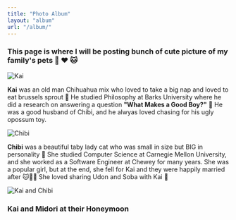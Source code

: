 ```yaml
---
title: "Photo Album"
layout: "album"
url: "/album/"
---
```


### This page is where I will be posting bunch of cute picture of my family's pets :dog: :heart: :cat:


![Kai](/kai.JPG 'Kai')

**Kai** was an old man Chihuahua mix who loved to take a big nap and loved to eat brussels sprout :deciduous_tree: He studied Philosophy at Barks University where he did a research on answering a question **"What Makes a Good Boy?"** :bone: He was a good husband of Chibi, and he alwyas loved chasing for his ugly opossum toy.

![Chibi](/chibi.JPG 'Chibi')
 
 **Chibi** was a beautiful taby lady cat who was small in size but BIG in personality :nail_care: She studied Computer Science at Carnegie Mellon University, and she worked as a Software Engineer at Chewey for many years. She was a popular girl, but at the end, she fell for Kai and they were happily married after :cat::rose::dog: She loved sharing Udon and Soba with Kai :stew:

![Kai and Chibi](/kai-chibi.JPG 'Kai and Chibi')

### Kai and Midori at their Honeymoon 